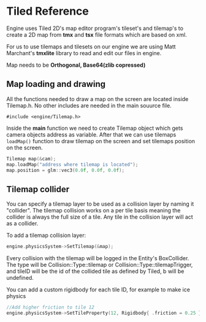 # Tiled Reference
Engine uses Tiled 2D's map editor program's tileset's and tilemap's to create a 2D map from **tmx** and **tsx** file formats which are based on xml.

For us to use tilemaps and tilesets on our engine we are using Matt Marchant's **tmxlite** library to read and edit our files in engine.

Map needs to be **Orthogonal, Base64(zlib copressed)**

## Map loading and drawing

All the functions needed to draw a map on the screen are located inside Tilemap.h. No other includes are needed in the main souurce file.

`#include <engine/Tilemap.h>`

Inside the **main** function we need to create Tilemap object which gets camera objects address as variable.
After that we can use tilemaps `loadMap()` function to draw tilemap on the screen and set tilemaps position on the screen.

```cpp
Tilemap map(&cam);
map.loadMap("address where tilemap is located");
map.position = glm::vec3(0.0f, 0.0f, 0.0f);
```

## Tilemap collider

You can specify a tilemap layer to be used as a collision layer by naming it "collider".
The tilemap collision works on a per tile basis meaning the collider is always the full size of a tile. Any tile in the collision layer will act as a collider.

To add a tilemap collision layer:
```cpp
engine.physicsSystem->SetTilemap(&map);
```

Every collision with the tilemap will be logged in the Entity's BoxCollider. The type will be Collision::Type::tilemap or Collision::Type::tilemapTrigger, and tileID will be the id of the collided tile as defined by Tiled, b will be undefined.

You can add a custom rigidbody for each tile ID, for example to make ice physics
```cpp
//Add higher friction to tile 12
engine.physicsSystem->SetTileProperty(12, Rigidbody{ .friction = 0.25 })
```